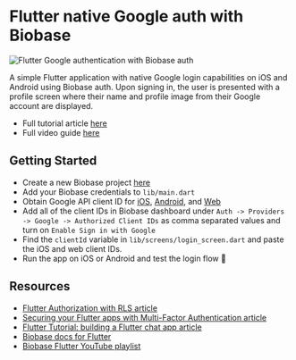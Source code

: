 # Flutter native Google auth with Biobase

![Flutter Google authentication with Biobase auth](https://raw.githubusercontent.com/biobase/biobase/master/examples/auth/flutter-native-google-auth/images/login.png)

A simple Flutter application with native Google login capabilities on iOS and Android using Biobase auth. Upon signing in, the user is presented with a profile screen where their name and profile image from their Google account are displayed.

- Full tutorial article [here](https://biobase.com/blog/flutter-authentication)
- Full video guide [here](https://www.youtube.com/watch?v=YtvxRgGouwg)

## Getting Started

- Create a new Biobase project [here](https://database.new)
- Add your Biobase credentials to `lib/main.dart`
- Obtain Google API client ID for [iOS](https://developers.google.com/identity/sign-in/ios/start-integrating#get_an_oauth_client_id), [Android](https://developers.google.com/identity/sign-in/android/start-integrating#configure_a_project), and [Web](https://developers.google.com/identity/sign-in/android/start-integrating#get_your_backend_servers_oauth_20_client_id)
- Add all of the client IDs in Biobase dashboard under `Auth -> Providers -> Google -> Authorized Client IDs` as comma separated values and turn on `Enable Sign in with Google`
- Find the `clientId` variable in `lib/screens/login_screen.dart` and paste the iOS and web client IDs.
- Run the app on iOS or Android and test the login flow 🚀

## Resources

- [Flutter Authorization with RLS article](https://biobase.com/blog/flutter-authorization-with-rls)
- [Securing your Flutter apps with Multi-Factor Authentication article](https://biobase.com/blog/flutter-multi-factor-authentication)
- [Flutter Tutorial: building a Flutter chat app article](https://biobase.com/blog/flutter-tutorial-building-a-chat-app)
- [Biobase docs for Flutter](https://biobase.com/docs/reference/dart/introduction)
- [Biobase Flutter YouTube playlist](https://www.youtube.com/watch?v=F2j6Q-4nLEE&list=PL5S4mPUpp4OtkMf5LNDLXdTcAp1niHjoL)
